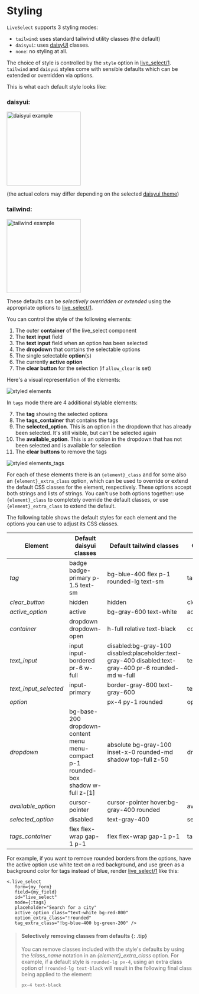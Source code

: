 # Styling

`LiveSelect` supports 3 styling modes:

* `tailwind`: uses standard tailwind utility classes (the default)
* `daisyui`: uses [daisyUI](https://daisyui.com/) classes.
* `none`: no styling at all.

The choice of style is controlled by the `style` option in [live_select/1](`LiveSelect.live_select/1`).
`tailwind` and `daisyui` styles come with sensible defaults which can be extended or overridden via options.

This is what each default style looks like:

### daisyui:

<img alt="daisyui example" src="https://raw.githubusercontent.com/maxmarcon/live_select/main/priv/static/images/daisyui.png"  width="200">

(the actual colors may differ depending on the selected [daisyui theme](https://daisyui.com/docs/themes/))

### tailwind:

<img alt="tailwind example" src="https://raw.githubusercontent.com/maxmarcon/live_select/main/priv/static/images/tailwind.png" width="200">

These defaults can be _selectively overridden or extended_ using the appropriate options
to [live_select/1](`LiveSelect.live_select/1`).

You can control the style of the following elements:

1. The outer **container** of the live_select component
2. The **text input** field
3. The **text input** field when an option has been selected
4. The **dropdown** that contains the selectable options
5. The single selectable **option**(s)
6. The currently **active option**
7. The **clear button** for the selection (if `allow_clear` is set)

Here's a visual representation of the elements:

![styled elements](https://raw.githubusercontent.com/maxmarcon/live_select/main/priv/static/images/styled_elements.png)

In `tags` mode there are 4 additional stylable elements:

7. The **tag** showing the selected options
8. The **tags_container** that contains the tags
9. The **selected_option**. This is an option in the dropdown that has already been selected. It's still visible, but can't be selected again
10. The **available_option**. This is an option in the dropdown that has not been selected and is available for selection 
11. The **clear buttons** to remove the tags

![styled elements_tags](https://raw.githubusercontent.com/maxmarcon/live_select/main/priv/static/images/styled_elements_tags.png)

For each of these elements there is an `{element}_class` and for some also an `{element}_extra_class` option, which can
be used
to override or extend the default CSS classes for the element, respectively. These options accept both strings and lists of strings.
You can't use both options together:
use `{element}_class`
to completely override the default classes, or use `{element}_extra_class` to extend the default.

The following table shows the default styles for each element and the options you can use to adjust its CSS classes.

| Element | Default daisyui classes | Default tailwind classes | Class override option | Class extend option |
|----|----|----|----|----|
| *tag* | badge badge-primary p-1.5 text-sm | bg-blue-400 flex p-1 rounded-lg text-sm | tag_class | tag_extra_class |
| *clear_button* | hidden | hidden | clear_button_class |  |
| *active_option* | active | bg-gray-600 text-white | active_option_class |  |
| *container* | dropdown dropdown-open | h-full relative text-black | container_class | container_extra_class |
| *text_input* | input input-bordered pr-6 w-full | disabled:bg-gray-100 disabled:placeholder:text-gray-400 disabled:text-gray-400 pr-6 rounded-md w-full | text_input_class | text_input_extra_class |
| *text_input_selected* | input-primary | border-gray-600 text-gray-600 | text_input_selected_class |  |
| *option* |  | px-4 py-1 rounded | option_class | option_extra_class |
| *dropdown* | bg-base-200 dropdown-content menu menu-compact p-1 rounded-box shadow w-full z-[1] | absolute bg-gray-100 inset-x-0 rounded-md shadow top-full z-50 | dropdown_class | dropdown_extra_class |
| *available_option* | cursor-pointer | cursor-pointer hover:bg-gray-400 rounded | available_option_class |  |
| *selected_option* | disabled | text-gray-400 | selected_option_class |  |
| *tags_container* | flex flex-wrap gap-1 p-1 | flex flex-wrap gap-1 p-1 | tags_container_class | tags_container_extra_class |

For example, if you want to remove rounded borders from the options, have the active option use white text on a red background,
and use green as a background color for tags instead of blue, render [live_select/1](`LiveSelect.live_select/1`)
like this:

```
<.live_select
   form={my_form}
   field={my_field}
   id="live_select"
   mode={:tags}
   placeholder="Search for a city"
   active_option_class="text-white bg-red-800"
   option_extra_class="!rounded"
   tag_extra_class="!bg-blue-400 bg-green-200" />
```

> #### Selectively removing classes from defaults {: .tip}
> 
> You can remove classes included with the style's defaults by using the *!class_name* notation
> in an *{element}_extra_class* option. For example, if a default style is `rounded-lg px-4`,
> using an extra class option of `!rounded-lg text-black` will result in the following final class 
> being applied to the element:
> 
>  `px-4 text-black`


